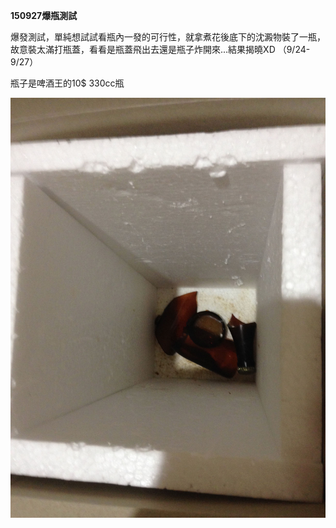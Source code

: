 **150927爆瓶測試**

爆發測試，單純想試試看瓶內一發的可行性，就拿煮花後底下的沈澱物裝了一瓶，故意裝太滿打瓶蓋，看看是瓶蓋飛出去還是瓶子炸開來...結果揭曉XD  （9/24-9/27）

瓶子是啤酒王的10$ 330cc瓶

![](../img/test1.jpg)
